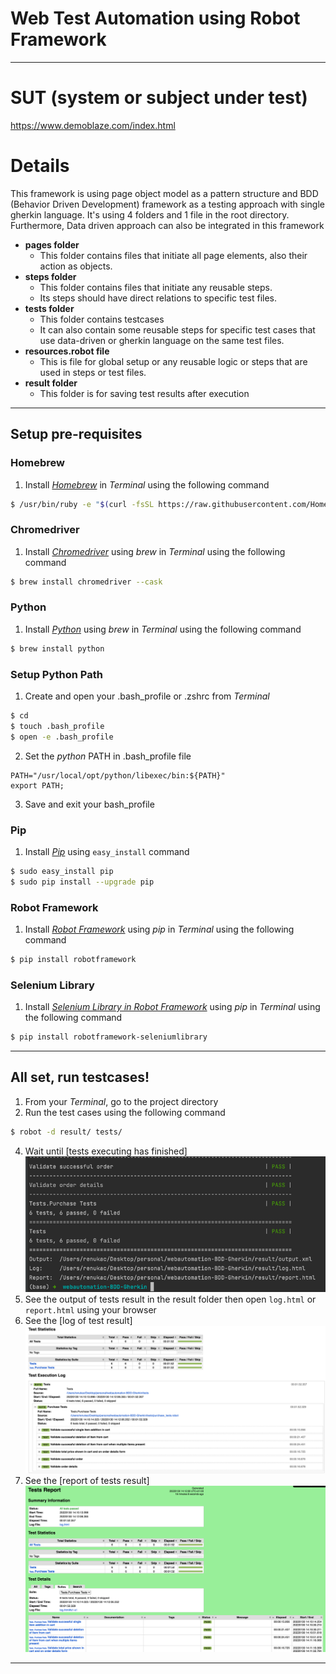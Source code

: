 # Web Test Automation using **Robot Framework**
---
# SUT (system or subject under test)

 https://www.demoblaze.com/index.html

# Details
This framework is using page object model as a pattern structure and BDD (Behavior Driven Development) framework as a testing approach with single gherkin language. It's using 4 folders and 1 file in the root directory.
Furthermore, Data driven approach can also be integrated in this framework
* **pages folder**
    * This folder contains files that initiate all page elements, also their action as objects.
* **steps folder**
    * This folder contains files that initiate any reusable steps.
    * Its steps should have direct relations to specific test files.
* **tests folder**
    * This folder contains testcases
    * It can also contain some reusable steps for specific test cases that use data-driven or gherkin language on the same test files.
* **resources.robot file**
    * This is file for global setup or any reusable logic or steps that are used in steps or test files.
* **result folder**
    * This folder is for saving test results after execution

---

## Setup pre-requisites
### Homebrew
1. Install _[Homebrew](https://brew.sh/)_ in _Terminal_ using the following command
  ```sh
  $ /usr/bin/ruby -e "$(curl -fsSL https://raw.githubusercontent.com/Homebrew/install/master/install)"
  ```

### Chromedriver
1. Install _[Chromedriver](https://chromedriver.chromium.org/)_ using _brew_ in _Terminal_ using the following command
  ```sh
  $ brew install chromedriver --cask
  ```

### Python
1. Install _[Python](https://www.python.org/)_ using _brew_ in _Terminal_ using the following command
  ```sh
  $ brew install python
  ```

### Setup Python Path
1. Create and open your .bash_profile or .zshrc from _Terminal_
  ```sh
  $ cd
  $ touch .bash_profile
  $ open -e .bash_profile
  ```
2. Set the _python_ PATH in .bash_profile file
  ```
  PATH="/usr/local/opt/python/libexec/bin:${PATH}"
  export PATH;
  ```
3. Save and exit your bash_profile

### Pip
1. Install _[Pip](https://pypi.org/project/pip/)_ using `easy_install` command
  ```sh
  $ sudo easy_install pip
  $ sudo pip install --upgrade pip
  ```

### Robot Framework
1. Install _[Robot Framework](https://robotframework.org/)_ using _pip_ in _Terminal_ using the following command
  ```sh
  $ pip install robotframework
  ```

### Selenium Library
1. Install _[Selenium Library in Robot Framework](https://github.com/robotframework/SeleniumLibrary)_ using _pip_ in _Terminal_ using the following command
  ```sh
  $ pip install robotframework-seleniumlibrary
  ```

---


## All set, run testcases!
1. From your _Terminal_, go to the project directory
2. Run the test cases using the following command
  ```sh
  $ robot -d result/ tests/
  ```
4. Wait until [tests executing has finished]![img_2.png](img_2.png)
5. See the output of tests result in the result folder then open `log.html` or `report.html` using your browser
6. See the [log of test result] ![img.png](img.png)
7. See the [report of tests result] ![img_1.png](img_1.png)

---
